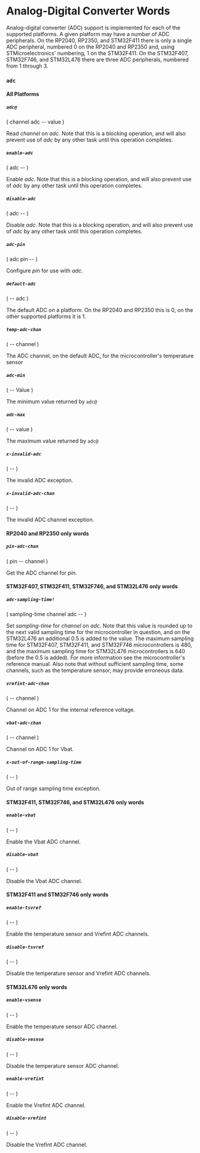 # Analog-Digital Converter Words

Analog-digital converter (ADC) support is implemented for each of the supported platforms. A given platform may have a number of ADC peripherals. On the RP2040, RP2350, and STM32F411 there is only a single ADC peripheral, numbered 0 on the RP2040 and RP2350 and, using STMicroelectronics' numbering, 1 on the STM32F411. On the STM32F407, STM32F746, and STM32L476 there are three ADC peripherals, numbered from 1 through 3.

### `adc`

#### All Platforms

##### `adc@`
( channel adc -- value )

Read *channel* on *adc*. Note that this is a blocking operation, and will also prevent use of *adc* by any other task until this operation completes.

##### `enable-adc`
( adc -- )

Enable *adc*. Note that this is a blocking operation, and will also prevent use of *adc* by any other task until this operation completes.

##### `disable-adc`
( adc -- )

Disable *adc*. Note that this is a blocking operation, and will also prevent use of *adc* by any other task until this operation completes.

##### `adc-pin`
( adc pin -- )

Configure *pin* for use with *adc*.

##### `default-adc`
( -- adc )

The default ADC on a platform. On the RP2040 and RP2350 this is 0, on the other supported platforms it is 1.

##### `temp-adc-chan`
( -- channel )

The ADC channel, on the default ADC, for the microcontroller's temperature sensor

##### `adc-min`
( -- Value )

The minimum value returned by `adc@`

##### `adc-max`
( -- value )

The maximum value returned by `adc@`

##### `x-invalid-adc`
( -- )

The invalid ADC exception.

##### `x-invalid-adc-chan`
( -- )

The invalid ADC channel exception.

#### RP2040 and RP2350 only words

##### `pin-adc-chan`
( pin -- channel )

Get the ADC channel for *pin*.

#### STM32F407, STM32F411, STM32F746, and STM32L476 only words

##### `adc-sampling-time!`
( sampling-time channel adc -- )

Set *sampling-time* for *channel* on *adc*. Note that this value is rounded up to the next valid sampling time for the microcontroller in question, and on the STM32L476 an additional 0.5 is added to the value. The maximum sampling time for STM32F407, STM32F411, and STM32F746 microcontrollers is 480, and the maximum sampling time for STM32L476 microcontrollers is 640 (before the 0.5 is added). For more information see the microcontroller's reference manual. Also note that without sufficient sampling time, some channels, such as the temperature sensor, may provide erroneous data.

##### `vrefint-adc-chan`
( -- channel )

Channel on ADC 1 for the internal reference voltage.

##### `vbat-adc-chan`
( -- channel )

Channel on ADC 1 for Vbat.

##### `x-out-of-range-sampling-time`
( -- )

Out of range sampling time exception.

#### STM32F411, STM32F746, and STM32L476 only words

##### `enable-vbat`
( -- )

Enable the Vbat ADC channel.

##### `disable-vbat`
( -- )

Disable the Vbat ADC channel.

#### STM32F411 and STM32F746 only words

##### `enable-tsvref`
( -- )

Enable the temperature sensor and Vrefint ADC channels.

##### `disable-tsvref`
( -- )

Disable the temperature sensor and Vrefint ADC channels.

#### STM32L476 only words

##### `enable-vsense`
( -- )

Enable the temperature sensor ADC channel.

##### `disable-vesnse`
( -- )

Disable the temperature sensor ADC channel.

##### `enable-vrefint`
( -- )

Enable the Vrefint ADC channel.

##### `disable-vrefint`
( -- )

Disable the Vrefint ADC channel.
